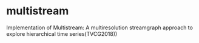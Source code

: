 # multistream
Implementation of Multistream: A multiresolution streamgraph approach to explore hierarchical time series(TVCG2018))
